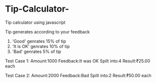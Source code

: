 # Tip-Calculator-
Tip calculator using javascript

Tip generates according to your feedback 
1. 'Good' genrates 15% of tip
2. 'It is OK' genrates 10% of tip
3. 'Bad' genrates 5% of tip


Test Case 1:
Amount:1000
Feedback:It was OK
Spilt into:4
Result:₹25.00 each

Test Case 2:
Amount:2000
Feedback:Bad
Spilt into:2
Result:₹50.00 each
